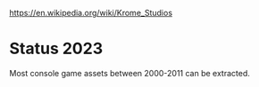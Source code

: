 https://en.wikipedia.org/wiki/Krome_Studios


# Status 2023

Most console game assets between 2000-2011 can be extracted.

